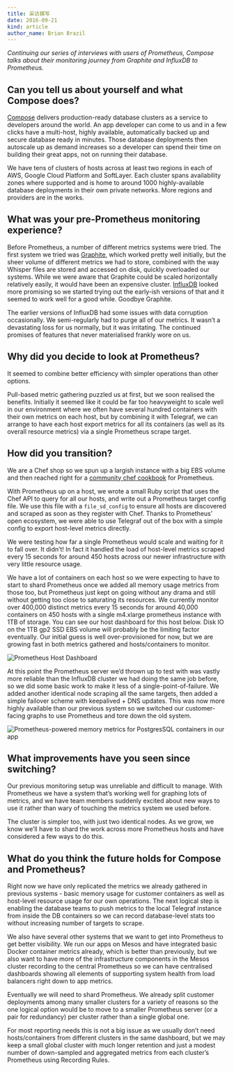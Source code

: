 ```yaml
---
title: 采访撰写
date: 2016-09-21
kind: article
author_name: Brian Brazil
---
```


_Continuing our series of interviews with users of Prometheus, Compose talks
about their monitoring journey from Graphite and InfluxDB to Prometheus._

## Can you tell us about yourself and what Compose does?

[Compose](https://www.compose.com/) delivers production-ready database clusters
as a service to developers around the world. An app developer can come to us
and in a few clicks have a multi-host, highly available, automatically backed
up and secure database ready in minutes. Those database deployments then
autoscale up as demand increases so a developer can spend their time on
building their great apps, not on running their database.

We have tens of clusters of hosts across at least two regions in each of AWS,
Google Cloud Platform and SoftLayer. Each cluster spans availability zones
where supported and is home to around 1000 highly-available database
deployments in their own private networks. More regions and providers are in
the works.

## What was your pre-Prometheus monitoring experience?

Before Prometheus, a number of different metrics systems were tried. The first
system we tried was [Graphite](https://graphiteapp.org/), which worked pretty
well initially, but the sheer volume of different metrics we had to store,
combined with the way Whisper files are stored and accessed on disk, quickly
overloaded our systems. While we were aware that Graphite could be scaled
horizontally relatively easily, it would have been an expensive cluster.
[InfluxDB](https://www.influxdata.com/) looked more promising so we started
trying out the early-ish versions of that and it seemed to work well for a good
while. Goodbye Graphite.

The earlier versions of InfluxDB had some issues with data corruption
occasionally. We semi-regularly had to purge all of our metrics. It wasn’t a
devastating loss for us normally, but it was irritating. The continued promises
of features that never materialised frankly wore on us.

## Why did you decide to look at Prometheus?

It seemed to combine better efficiency with simpler operations than other
options.

Pull-based metric gathering puzzled us at first, but we soon realised the
benefits. Initially it seemed like it could be far too heavyweight to scale
well in our environment where we often have several hundred containers with
their own metrics on each host, but by combining it with Telegraf, we can
arrange to have each host export metrics for all its containers (as well as its
overall resource metrics) via a single Prometheus scrape target.

## How did you transition?

We are a Chef shop so we spun up a largish instance with a big EBS volume and
then reached right for a [community chef
cookbook](https://github.com/rayrod2030/chef-prometheus) for Prometheus.

With Prometheus up on a host, we wrote a small Ruby script that uses the Chef
API to query for all our hosts, and write out a Prometheus target config file.
We use this file with a `file_sd_config` to ensure all hosts are discovered and
scraped as soon as they register with Chef. Thanks to Prometheus’ open
ecosystem, we were able to use Telegraf out of the box with a simple config to
export host-level metrics directly.

We were testing how far a single Prometheus would scale and waiting for it to
fall over. It didn’t! In fact it handled the load of host-level metrics scraped
every 15 seconds for around 450 hosts across our newer infrastructure with very
little resource usage.

We have a lot of containers on each host so we were expecting to have to start
to shard Prometheus once we added all memory usage metrics from those too, but
Prometheus just kept on going without any drama and still without getting too
close to saturating its resources. We currently monitor over 400,000 distinct
metrics every 15 seconds for around 40,000 containers on 450 hosts with a
single m4.xlarge prometheus instance with 1TB of storage. You can see our host
dashboard for this host below. Disk IO on the 1TB gp2 SSD EBS volume will
probably be the limiting factor eventually. Our initial guess is well
over-provisioned for now, but we are growing fast in both metrics gathered and
hosts/containers to monitor.

![Prometheus Host Dashboard](/assets/blog/2016-09-21/compose-host-dashboard.png)

At this point the Prometheus server we’d thrown up to test with was vastly more
reliable than the InfluxDB cluster we had doing the same job before, so we did
some basic work to make it less of a single-point-of-failure. We added another
identical node scraping all the same targets, then added a simple failover
scheme with keepalived + DNS updates. This was now more highly available than
our previous system so we switched our customer-facing graphs to use Prometheus
and tore down the old system.

![Prometheus-powered memory metrics for PostgresSQL containers in our app](/assets/blog/2016-09-21/compose-memory-stats.png)

## What improvements have you seen since switching?

Our previous monitoring setup was unreliable and difficult to manage. With
Prometheus we have a system that’s working well for graphing lots of metrics,
and we have team members suddenly excited about new ways to use it rather than
wary of touching the metrics system we used before.

The cluster is simpler too, with just two identical nodes. As we grow, we know
we’ll have to shard the work across more Prometheus hosts and have considered a
few ways to do this.

## What do you think the future holds for Compose and Prometheus?

Right now we have only replicated the metrics we already gathered in previous
systems - basic memory usage for customer containers as well as host-level
resource usage for our own operations. The next logical step is enabling the
database teams to push metrics to the local Telegraf instance from inside the
DB containers so we can record database-level stats too without increasing
number of targets to scrape.

We also have several other systems that we want to get into Prometheus to get
better visibility. We run our apps on Mesos and have integrated basic Docker
container metrics already, which is better than previously, but we also want to
have more of the infrastructure components in the Mesos cluster recording to
the central Prometheus so we can have centralised dashboards showing all
elements of supporting system health from load balancers right down to app
metrics.

Eventually we will need to shard Prometheus. We already split customer
deployments among many smaller clusters for a variety of reasons so the one
logical option would be to move to a smaller Prometheus server (or a pair for
redundancy) per cluster rather than a single global one.

For most reporting needs this is not a big issue as we usually don’t need
hosts/containers from different clusters in the same dashboard, but we may keep
a small global cluster with much longer retention and just a modest number of
down-sampled and aggregated metrics from each cluster’s Prometheus using
Recording Rules.

